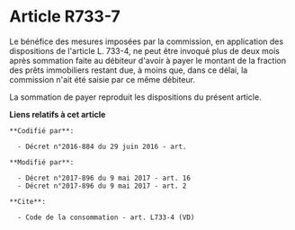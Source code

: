 # Article R733-7

Le bénéfice des mesures imposées par la commission, en application des dispositions de l'article L. 733-4, ne peut être
invoqué plus de deux mois après sommation faite au débiteur d'avoir à payer le montant de la fraction des prêts immobiliers
restant due, à moins que, dans ce délai, la commission n'ait été saisie par ce même débiteur.

La sommation de payer reproduit les dispositions du présent article.

**Liens relatifs à cet article**

	**Codifié par**:

	  - Décret n°2016-884 du 29 juin 2016 - art.

	**Modifié par**:

	  - Décret n°2017-896 du 9 mai 2017 - art. 16
	  - Décret n°2017-896 du 9 mai 2017 - art. 2

	**Cite**:

	  - Code de la consommation - art. L733-4 (VD)
